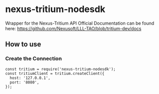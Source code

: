 # nexus-tritium-nodesdk
Wrapper for the Nexus-Tritium API
Official Documentation can be found here: https://github.com/Nexusoft/LLL-TAO/blob/tritium-dev/docs

## How to use
### Create the Connection
```
const tritium = require('nexus-tritium-nodesdk');
const tritiumClient = tritium.createClient({
  host: '127.0.0.1',
  port: '8080',
});
```

